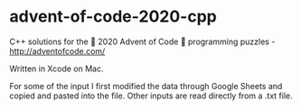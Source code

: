 # advent-of-code-2020-cpp
C++ solutions for the 🎄 2020 Advent of Code 🎄 programming puzzles - http://adventofcode.com/

Written in Xcode on Mac.

For some of the input I first modified the data through Google Sheets and copied and pasted into the file. Other inputs are read directly from a .txt file.
